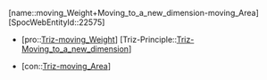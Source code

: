 ﻿---
type: TrizContradiction
aliases:
- moving_Weight+Moving_to_a_new_dimension-moving_Area
license: CC BY-SA 4.0
copyright: https://github.com/SpocWeb
IsDeleted: false
IsReadOnly: false
Confidential: public
tags: 
- Triz/Contradiction
---
[name::moving_Weight+Moving_to_a_new_dimension-moving_Area]
[SpocWebEntityId::22575]
+ [pro::[Triz-moving_Weight](tech/Triz/Parameter/Triz-moving_Weight.md)]
[Triz-Principle::[Triz-Moving_to_a_new_dimension](tech/Triz/Principle/Triz-Moving_to_a_new_dimension.md)]
- [con::[Triz-moving_Area](tech/Triz/Parameter/Triz-moving_Area.md)]

